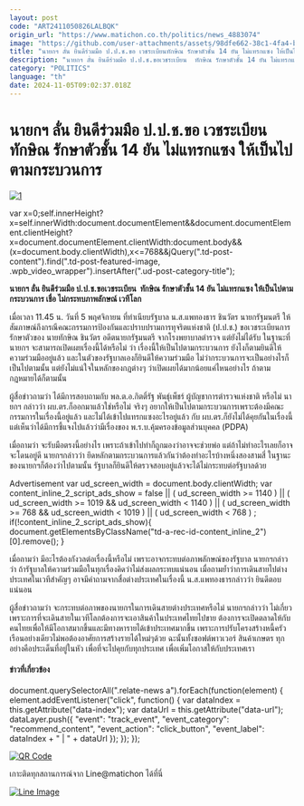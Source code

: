 ```yaml
---
layout: post
code: "ART2411050826LALBQK"
origin_url: "https://www.matichon.co.th/politics/news_4883074"
image: "https://github.com/user-attachments/assets/98dfe662-38c1-4fa4-bc68-7f376f4d84c1"
title: "นายกฯ ลั่น ยินดีร่วมมือ ป.ป.ช.ขอ เวชระเบียนทักษิณ รักษาตัวชั้น 14 ยัน ไม่แทรกแซง ให้เป็นไปตามกระบวนการ"
description: "นายกฯ ลั่น ยินดีร่วมมือ ป.ป.ช.ขอเวชระเบียน  ทักษิณ รักษาตัวชั้น 14 ยัน ไม่แทรกแซง ให้เป็นไปตามกระบวนการ เชื่อ ไม่กระทบภาพลักษณ์ เวทีโลก"
category: "POLITICS"
language: "th"
date: 2024-11-05T09:02:37.018Z
---
```


# นายกฯ ลั่น ยินดีร่วมมือ ป.ป.ช.ขอ เวชระเบียนทักษิณ รักษาตัวชั้น 14 ยัน ไม่แทรกแซง ให้เป็นไปตามกระบวนการ

[![](https://www.matichon.co.th/wp-content/uploads/2024/11/1-51.jpg "1")](https://www.matichon.co.th/wp-content/uploads/2024/11/1-51.jpg)

var x=0;self.innerHeight?x=self.innerWidth:document.documentElement&&document.documentElement.clientHeight?x=document.documentElement.clientWidth:document.body&&(x=document.body.clientWidth),x<=768&&jQuery(".td-post-content").find(".td-post-featured-image, .wpb\_video\_wrapper").insertAfter(".ud-post-category-title");

**นายกฯ ลั่น ยินดีร่วมมือ ป.ป.ช.ขอเวชระเบียน  ทักษิณ รักษาตัวชั้น 14 ยัน ไม่แทรกแซง ให้เป็นไปตามกระบวนการ เชื่อ ไม่กระทบภาพลักษณ์ เวทีโลก**

เมื่อเวลา 11.45 น. วันที่ 5 พฤศจิกายน ที่ทำเนียบรัฐบาล น.ส.แพทองธาร ชินวัตร นายกรัฐมนตรี ให้สัมภาษณ์ถึงกรณีคณะกรรมการป้องกันและปราบปรามการทุจริตแห่งชาติ (ป.ป.ช.) ขอเวชระเบียนการรักษาตัวของ นายทักษิณ ชินวัตร อดีตนายกรัฐมนตรี จากโรงพยาบาลตำรวจ แต่ยังไม่ได้รับ ในฐานะที่นายกฯ จะสามารถเปิดเผยเรื่องนี้ได้หรือไม่ ว่า เรื่องนี้ให้เป็นไปตามกระบวนการ ยังไงก็ตามยินดีให้ความร่วมมืออยู่แล้ว และในตัวของรัฐบาลเองก็ยินดีให้ความร่วมมือ ไม่ว่ากระบวนการจะเป็นอย่างไรก็เป็นไปตามนั้น แต่ยังไม่แน่ใจในหลักของกฎต่างๆ ว่าเปิดเผยได้มากน้อยแค่ไหนอย่างไร ถ้าตามกฎหมายได้ก็ตามนั้น

ผู้สื่อข่าวถามว่า ได้มีการสอบถามกับ พล.ต.อ.กิตติ์รัฐ พันธุ์เพ็ชร์ ผู้บัญชาการตำรวจแห่งชาติ หรือไม่ นายกฯ กล่าวว่า ผบ.ตร.ก็ออกมาแล้วใช่หรือไม่ จริงๆ อยากให้เป็นไปตามกระบวนการเพราะต้องมีคณะกรรมการในเรื่องนี้อยู่แล้ว และไม่ได้เข้าไปแทรกแซงอะไรอยู่แล้ว กับ ผบ.ตร.ก็ยังไม่ได้คุยกันในเรื่องนี้ แต่เห็นว่าได้มีการชี้แจงไปแล้วว่ามีเรื่องของ พ.ร.บ.คุ้มครองข้อมูลส่วนบุคคล (PDPA)

เมื่อถามว่า จะรับมือตรงนี้อย่างไร เพราะถ้าเข้าไปทำก็ถูกมองว่าอาจจะช่วยพ่อ แต่ถ้าไม่ทำอะไรเลยก็อาจจะโดนอยู่ดี นายกฯกล่าวว่า ยึดหลักตามกระบวนการแล้วกันว่าต้องทำอะไรบ้างหนึ่งสองสามสี่ ในฐานะของนายกฯก็ต้องว่าไปตามนั้น รัฐบาลก็ยินดีให้ตรวจสอบอยู่แล้วจะได้ไม่กระทบต่อรัฐบาลด้วย

Advertisement var ud\_screen\_width = document.body.clientWidth; var content\_inline\_2\_script\_ads\_show = false || ( ud\_screen\_width >= 1140 ) || ( ud\_screen\_width >= 1019 && ud\_screen\_width < 1140 ) || ( ud\_screen\_width >= 768 && ud\_screen\_width < 1019 ) || ( ud\_screen\_width < 768 ) ; if(!content\_inline\_2\_script\_ads\_show){ document.getElementsByClassName("td-a-rec-id-content\_inline\_2")\[0\].remove(); }

เมื่อถามว่า มีอะไรต้องกังวลต่อเรื่องนี้หรือไม่ เพราะอาจกระทบต่อภาพลักษณ์ของรัฐบาล นายกฯกล่าวว่า ถ้ารัฐบาลให้ความร่วมมือในทุกเรื่องคิดว่าไม่ส่งผลกระทบแน่นอน เมื่อถามย้ำว่าการเดินสายไปต่างประเทศในเวทีสำคัญๆ อาจมีคำถามจากสื่อต่างประเทศในเรื่องนี้ น.ส.แพทองธารกล่าวว่า ยินดีตอบแน่นอน

ผู้สื่อข่าวถามว่า จะกระทบต่อภาพของนายกฯในการเดินสายต่างประเทศหรือไม่ นายกฯกล่าวว่า ไม่เกี่ยว เพราะการที่จะเดินสายในเวทีโลกต้องการจะเอาสินค้าในประเทศไทยไปขาย ต้องการจะเปิดตลาดให้กับคนไทยเพื่อให้มีโอกาสมากขึ้นและมีทางหารายได้เข้าประเทศมากขึ้น เพราะการปรับโครงสร้างหนี้ครัวเรือนอย่างเดียวไม่พอต้องอาศัยการสร้างรายได้ใหม่ๆด้วย ฉะนั้นทั้งซอฟต์พาวเวอร์ สินค้าเกษตร ทุกอย่างคือประเด็นที่อยู่ในหัว เพื่อที่จะไปคุยกับทุกประเทศ เพื่อเพิ่มโอกาสให้กับประเทศเรา

#### ข่าวที่เกี่ยวข้อง

document.querySelectorAll(".relate-news a").forEach(function(element) { element.addEventListener("click", function() { var dataIndex = this.getAttribute("data-index"); var dataUrl = this.getAttribute("data-url"); dataLayer.push({ "event": "track\_event", "event\_category": "recommend\_content", "event\_action": "click\_button", "event\_label": dataIndex + " | " + dataUrl }); }); });

[![QR Code](https://www.matichon.co.th/wp-content/uploads/2023/07/wob1371z.jpg)](https://lin.ee/ht0nDxX)

เกาะติดทุกสถานการณ์จาก Line@matichon ได้ที่นี่

[![Line Image](https://www.matichon.co.th/wp-content/uploads/2023/07/th.png)](https://lin.ee/ht0nDxX)